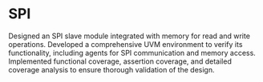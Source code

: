 # SPI
Designed an SPI slave module integrated with memory for read and write operations. Developed a comprehensive UVM environment to verify its functionality, including agents for SPI communication and memory access. Implemented functional coverage, assertion coverage, and detailed coverage analysis to ensure thorough validation of the design.
